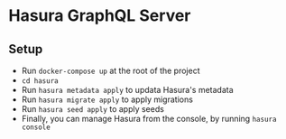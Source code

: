 # Hasura GraphQL Server

## Setup

- Run `docker-compose up` at the root of the project
- `cd hasura`
- Run `hasura metadata apply` to updata Hasura's metadata
- Run `hasura migrate apply` to apply migrations
- Run `hasura seed apply` to apply seeds
- Finally, you can manage Hasura from the console, by running `hasura console`